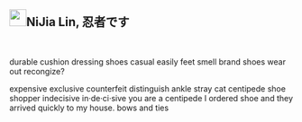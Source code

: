 <h2><a id="user-content-nijia-lin-忍者です" class="anchor" aria-hidden="true" href="#nijia-lin-忍者です"><span aria-hidden="true" class="octicon octicon-link"></span></a>
<a target="_blank" rel="noopener noreferrer nofollow" href="https://camo.githubusercontent.com/4823d174380737de97a10ccde7c787b4b934d7e35ddc0c76190a70c710a2aab6/68747470733a2f2f7370726f66696c652e6c696e652d7363646e2e6e65742f30684b76546f7339586c46466c354667456e6f6f56714a676c47467a4e615a30314c584852616278684654446c4e493174614269565a61423543536a74484a31594a41434a534e307846486a703142574d5f5a30446f6258346d536d35414946454d584868627551"><img src="https://camo.githubusercontent.com/4823d174380737de97a10ccde7c787b4b934d7e35ddc0c76190a70c710a2aab6/68747470733a2f2f7370726f66696c652e6c696e652d7363646e2e6e65742f30684b76546f7339586c46466c354667456e6f6f56714a676c47467a4e615a30314c584852616278684654446c4e493174614269565a61423543536a74484a31594a41434a534e307846486a703142574d5f5a30446f6258346d536d35414946454d584868627551" width="30" height="30" data-canonical-src="https://sprofile.line-scdn.net/0hKvTos9XlFFl5FgEnooVqJglGFzNaZ01LXHRabxhFTDlNI1taBiVZaB5CSjtHJ1YJACJSN0xFHjp1BWM_Z0DobX4mSm5AIFEMXHhbuQ" style="max-width: 100%;"></a>NiJia Lin, 忍者です</h2><br><p>durable
cushion
dressing shoes
casual
easily
feet smell
brand shoes
wear out
recongize?</p>
<p>expensive
exclusive
counterfeit
distinguish
ankle
stray cat
centipede
shoe shopper
indecisive
in·de·ci·sive
you are a centipede
I ordered shoe and they arrived quickly to my house.
bows and ties</p>
